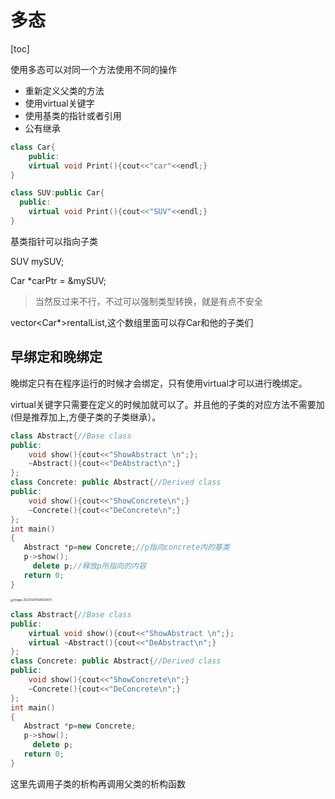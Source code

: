 # 多态

[toc]

使用多态可以对同一个方法使用不同的操作

- 重新定义父类的方法
- 使用virtual关键字
- 使用基类的指针或者引用
- 公有继承

```c++
class Car{
	public:
  	virtual void Print(){cout<<"car"<<endl;}
}

class SUV:public Car{
  public:
  	virtual void Print(){cout<<"SUV"<<endl;}
}
```

基类指针可以指向子类

SUV mySUV;

Car *carPtr = &mySUV;

> 当然反过来不行，不过可以强制类型转换，就是有点不安全



vector<Car*>rentalList,这个数组里面可以存Car和他的子类们

## 早绑定和晚绑定

晚绑定只有在程序运行的时候才会绑定，只有使用virtual才可以进行晚绑定。

virtual关键字只需要在定义的时候加就可以了。并且他的子类的对应方法不需要加(但是推荐加上,方便子类的子类继承）。

```c++
class Abstract{//Base class
public:
	void show(){cout<<"ShowAbstract \n";};
	~Abstract(){cout<<"DeAbstract\n";}
};
class Concrete: public Abstract{//Derived class
public:
	void show(){cout<<"ShowConcrete\n";}
	~Concrete(){cout<<"DeConcrete\n";}
};
int main()
{  
   Abstract *p=new Concrete;//p指向concrete内的基类
   p->show();
	 delete p;//释放p所指向的内容
   return 0; 
}
```

<img src="/Users/blackcat/Documents/北交大软件学院许一涵学习资料/大三上学期/c++/多态.assets/image-20231201164603973.png" alt="image-20231201164603973" style="zoom: 33%;" />

```c++
class Abstract{//Base class
public:
	virtual void show(){cout<<"ShowAbstract \n";};
	virtual ~Abstract(){cout<<"DeAbstract\n";}
};
class Concrete: public Abstract{//Derived class
public:
	void show(){cout<<"ShowConcrete\n";}
	~Concrete(){cout<<"DeConcrete\n";}
};
int main()
{  
   Abstract *p=new Concrete;
   p->show();
	 delete p;
   return 0; 
}
```

这里先调用子类的析构再调用父类的析构函数





